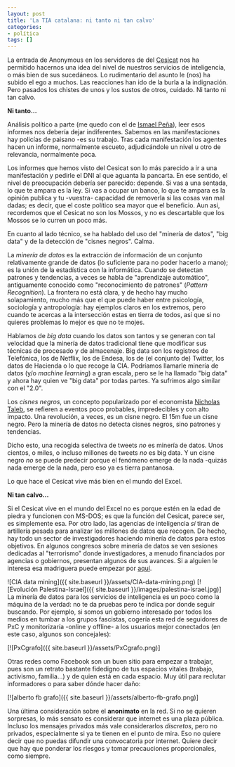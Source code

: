 ```yaml
---
layout: post
title: 'La TIA catalana: ni tanto ni tan calvo'
categories:
- política
tags: []
---
```


La entrada de Anonymous en los servidores de del [Cesicat](https://www.cesicat.cat/) nos ha permitido hacernos una idea del nivel de nuestros servicios de inteligencia, o más bien de sus sucedáneos. Lo rudimentario del asunto le (nos) ha subido el ego a muchos. Las reacciones han ido de la burla a la indignación. Pero pasados los chistes de unos y los sustos de otros, cuidado. Ni tanto ni tan calvo.

**Ni tanto...**

Análisis político a parte (me quedo con el de [Ismael Peña](http://ictlogy.net/sociedadred/20131028-el-falso-espionaje-del-cesicat-y-el-ciudadano-como-enemigo/)), leer esos informes nos debería dejar indiferentes. Sabemos en las manifestaciones hay policías de paisano -es su trabajo. Tras cada manifestación los agentes hacen un informe, normalmente escueto, adjudicándole un nivel u otro de relevancia, normalmente poca.

Los informes que hemos visto del Cesicat son lo más parecido a ir a una manifestación y pedirle el DNI al que aguanta la pancarta. En ese sentido, el nivel de preocupación debería ser parecido: depende. Si vas a una sentada, lo que te ampara es la ley. Si vas a ocupar un banco, lo que te ampara es la opinión publica y tu -vuestra- capacidad de removerla si las cosas van mal dadas; es decir, que el coste político sea mayor que el beneficio. Aun asi, recordemos que el Cesicat no son los Mossos, y no es descartable que los Mossos se lo curren un poco más.

En cuanto al lado técnico, se ha hablado del uso del "minería de datos", "big data" y de la detección de "cisnes negros". Calma.

La _minería de datos_ es la extracción de información de un conjunto relativamente grande de datos (lo suficiente para no poder hacerlo a mano); es la unión de la estadística con la informática. Cuando se detectan patrones y tendencias, a veces se habla de "aprendizaje automático", antiguamente conocido como "reconocimiento de patrones" (_Pattern Recognition_). La frontera no está clara, y de hecho hay mucho solapamiento, mucho más que el que puede haber entre psicología, sociología y antropología: hay ejemplos claros en los extremos, pero cuando te acercas a la intersección estas en tierra de todos, así que si no quieres problemas lo mejor es que no te mojes.

Hablamos de _big data_ cuando los datos son tantos y se generan con tal velocidad que la minería de datos tradicional tiene que modificar sus técnicas de procesado y de almacenaje. Big data son los registros de Telefónica, los de Netflix, los de Endesa, los de (el conjunto de) Twitter, los datos de Hacienda o lo que recoge la CIA. Podríamos llamarle minería de datos (y/o _machine learning_) a gran escala, pero se le ha llamado "big data" y ahora hay quien ve "big data" por todas partes. Ya sufrimos algo similar con el "2.0".

Los _cisnes negros_, un concepto popularizado por el economista [Nicholas Taleb](http://www.casadellibro.com/libro-el-cisne-negro-el-impacto-de-lo-altamente-improbable/9788449320774/1178810), se refieren a eventos poco probables, impredecibles y con alto impacto. Una revolución, a veces, es un cisne negro. El 15m fue un cisne negro. Pero la minería de datos no detecta cisnes negros, sino patrones y tendencias.

Dicho esto, una recogida selectiva de tweets _no_ es minería de datos. Unos cientos, o miles, o incluso millones de tweets _no_ es big data. Y un cisne negro _no_ se puede predecir porque el fenómeno emerge de la nada -quizás nada emerge de la nada, pero eso ya es tierra pantanosa.

Lo que hace el Cesicat vive más bien en el mundo del Excel.

**Ni tan calvo...**

Si el Cesicat vive en el mundo del Excel no es porque estén en la edad de piedra y funcionen con MS-DOS; es que la función del Cesicat, parece ser, es simplemente esa. Por otro lado, las agencias de inteligencia _sí_ tiran de artillería pesada para analizar los millones de datos que recogen. De hecho, hay todo un sector de investigadores haciendo minería de datos para estos objetivos. En algunos congresos sobre minería de datos se ven sesiones dedicadas al "terrorismo" donde investigadores, a menudo financiados por agencias o gobiernos, presentan algunos de sus avances. Si a alguien le interesa esa madriguera puede empezar por [aquí](http://dblp.org/search/#query=terrorism&qp=H1.205:W1.4:F1.4:F2.4:F3.4:F4.4).

![CIA data mining]({{ site.baseurl }}/assets/CIA-data-mining.png)
[![Evolución Palestina-Israel]({{ site.baseurl }}/images/palestina-israel.jpg)]
La minería de datos para los servicios de inteligencia es un poco como la máquina de la verdad: no te da pruebas pero te indica por donde seguir buscando. Por ejemplo, si somos un gobierno interesado por todos los medios en tumbar a los grupos fascistas, cogería esta red de seguidores de PxC y monitorizaría -online y offline- a los usuarios mejor conectados (en este caso, algunos son concejales):

[![PxCgrafo]({{ site.baseurl }}/assets/PxCgrafo.png)]

Otras redes como Facebook son un buen sitio para empezar a trabajar, pues son un retrato bastante fidedigno de tus espacios vitales (trabajo, activismo, familia...) y de quien está en cada espacio. Muy útil para reclutar informadores o para saber dónde hacer daño:

[![alberto fb grafo]({{ site.baseurl }}/assets/alberto-fb-grafo.png)]

Una última consideración sobre el **anonimato** en la red. Si no se quieren sorpresas, lo más sensato es considerar que internet es una plaza pública. Incluso los mensajes privados más vale considerarlos _discretos_, pero no privados, especialmente si ya te tienen en el punto de mira. Eso no quiere decir que no puedas difundir una convocatoria por internet. Quiere decir que hay que ponderar los riesgos y tomar precauciones proporcionales, como siempre.